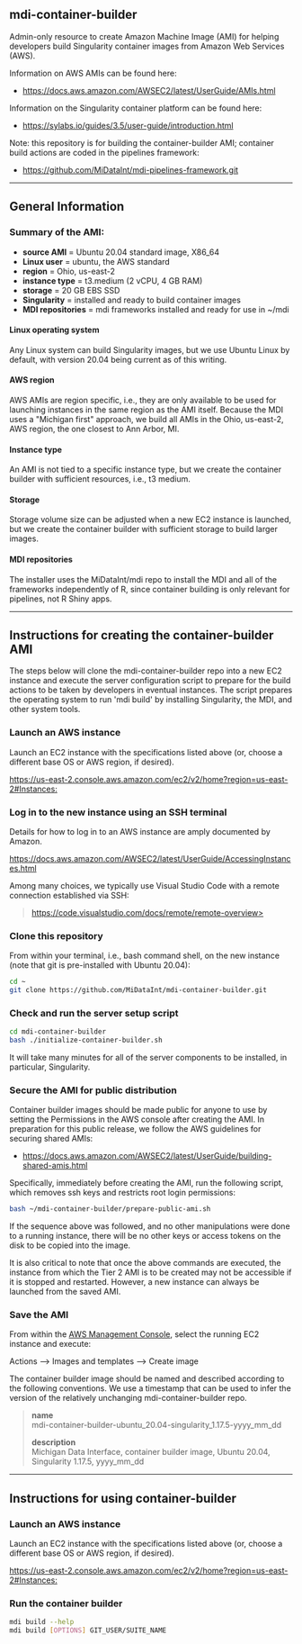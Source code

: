 ## mdi-container-builder

Admin-only resource to create Amazon Machine Image (AMI) for helping 
developers build Singularity container images from Amazon Web Services (AWS).

Information on AWS AMIs can be found here:  

- <https://docs.aws.amazon.com/AWSEC2/latest/UserGuide/AMIs.html>

Information on the Singularity container platform can be found here:

- <https://sylabs.io/guides/3.5/user-guide/introduction.html>

Note: this repository is for building the container-builder AMI; 
container build actions are coded in the pipelines framework:

- <https://github.com/MiDataInt/mdi-pipelines-framework.git>

---
## General Information

### Summary of the AMI:

- **source AMI** = Ubuntu 20.04 standard image, X86_64
- **Linux user** = ubuntu, the AWS standard
- **region** = Ohio, us-east-2
- **instance type** = t3.medium (2 vCPU, 4 GB RAM)
- **storage** = 20 GB EBS SSD
- **Singularity** = installed and ready to build container images
- **MDI repositories** = mdi frameworks installed and ready for use in ~/mdi

#### Linux operating system

Any Linux system can build Singularity images, but we use Ubuntu Linux
by default, with version 20.04 being current as of this writing.

#### AWS region

AWS AMIs are region specific, i.e., they are only available to be used
for launching instances in the same region as the AMI itself. Because
the MDI uses a "Michigan first" approach, we build all AMIs in the
Ohio, us-east-2, AWS region, the one closest to Ann Arbor, MI.

#### Instance type

An AMI is not tied to a specific instance type, but we create the 
container builder with sufficient resources, i.e., t3 medium.

#### Storage

Storage volume size can be adjusted when a new EC2 instance is launched,
but we create the container builder with sufficient storage to build
larger images.

#### MDI repositories

The installer uses the MiDataInt/mdi repo to install the MDI and all
of the frameworks independently of R, since container building is
only relevant for pipelines, not R Shiny apps.

---
## Instructions for creating the container-builder AMI

The steps below will clone the mdi-container-builder repo into a new EC2 
instance and execute the server configuration script to prepare for 
the build actions to be taken by developers in eventual instances.
The script prepares the operating system to run 'mdi build' by
installing Singularity, the MDI, and other system tools. 

### Launch an AWS instance

Launch an EC2 instance with the specifications listed above (or, choose
a different base OS or AWS region, if desired).

<https://us-east-2.console.aws.amazon.com/ec2/v2/home?region=us-east-2#Instances:>

### Log in to the new instance using an SSH terminal

Details for how to log in to an AWS instance are amply documented by Amazon.

<https://docs.aws.amazon.com/AWSEC2/latest/UserGuide/AccessingInstances.html>

Among many choices, we typically use Visual Studio Code with a remote connection 
established via SSH:

>https://code.visualstudio.com/docs/remote/remote-overview>

### Clone this repository

From within your terminal, i.e., bash command shell, on the new instance 
(note that git is pre-installed with Ubuntu 20.04):

```bash
cd ~
git clone https://github.com/MiDataInt/mdi-container-builder.git
```

### Check and run the server setup script

```bash
cd mdi-container-builder
bash ./initialize-container-builder.sh
```

It will take many minutes for all of the server components 
to be installed, in particular, Singularity.

### Secure the AMI for public distribution

Container builder images should be made public for anyone to use by
setting the Permissions in the AWS console after creating the AMI. 
In preparation for this public release, we follow the AWS guidelines
for securing shared AMIs:

- <https://docs.aws.amazon.com/AWSEC2/latest/UserGuide/building-shared-amis.html>

Specifically, immediately before creating the AMI, run the following script, 
which removes ssh keys and restricts root login permissions:

```bash
bash ~/mdi-container-builder/prepare-public-ami.sh
```

If the sequence above was followed, and no other manipulations were done to 
a running instance, there will be no other keys or access tokens on the disk 
to be copied into the image.

It is also critical to note that once the above commands are executed, the 
instance from which the Tier 2 AMI is to be created may not be accessible
if it is stopped and restarted. However, a new instance can always be launched
from the saved AMI.

### Save the AMI

From within the [AWS Management Console](https://aws.amazon.com/console/), 
select the running EC2 instance and execute:

Actions --> Images and templates --> Create image

The container builder image should be named and described according to the following conventions. We use a timestamp that can be used to infer the version of the 
relatively unchanging mdi-container-builder repo.

>**name**  
>mdi-container-builder-ubuntu_20.04-singularity_1.17.5-yyyy_mm_dd
>
>**description**  
>Michigan Data Interface, container builder image, Ubuntu 20.04, Singularity 1.17.5, yyyy_mm_dd

---
## Instructions for using container-builder

### Launch an AWS instance

Launch an EC2 instance with the specifications listed above (or, choose
a different base OS or AWS region, if desired).

<https://us-east-2.console.aws.amazon.com/ec2/v2/home?region=us-east-2#Instances:>

### Run the container builder

```bash
mdi build --help
mdi build [OPTIONS] GIT_USER/SUITE_NAME
```

